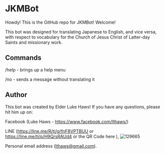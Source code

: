 # JKMBot

Howdy! This is the GitHub repo for JKMBot! Welcome! 

This bot was designed for translating Japanese to English, and vice versa, with respect to vocabulary for the Church of Jesus Christ of Latter-day Saints and missionary work. 

## Commands
/help - brings up a help menu

/no - sends a message without translating it

## Author
This bot was created by Elder Luke Haws! If you have any questions, please hit him up on:

Facebook (Luke Haws - https://www.facebook.com/lthaws/)

LINE (https://line.me/R/ti/g/fnF8VPTBUU or https://line.me/ti/p/H9QrsRAUd4 or the QR Code here ), ![129665](https://github.com/user-attachments/assets/3f08a6fe-3be3-46ea-8851-76b70efa9d84)

Personal email address (lthaws@gmail.com).
